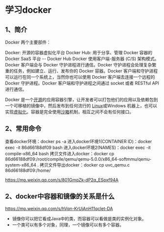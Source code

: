 # 学习docker

## 1、简介
Docker 两个主要部件：

Docker: 开源的容器虚拟化平台
Docker Hub: 用于分享、管理 Docker 容器的 Docker SaaS 平台 -- Docker Hub
Docker 使用客户端-服务器 (C/S) 架构模式。Docker 客户端会与 Docker 守护进程进行通信。Docker 守护进程会处理复杂繁重的任务，例如建立、运行、发布你的 Docker 容器。Docker 客户端和守护进程可以运行在同一个系统上，当然你也可以使用 Docker 客户端去连接一个远程的 Docker 守护进程。Docker 客户端和守护进程之间通过 socket 或者 RESTful API 进行通信。

Docker 是一个[开源](https://baike.baidu.com/item/开源/246339)的应用容器引擎，让开发者可以打包他们的应用以及依赖包到一个可移植的镜像中，然后发布到任何流行的 [Linux](https://baike.baidu.com/item/Linux)或Windows 机器上，也可以实现[虚拟化](https://baike.baidu.com/item/虚拟化/547949)。容器是完全使用[沙箱](https://baike.baidu.com/item/沙箱/393318)机制，相互之间不会有任何接口。

## 2、常用命令
查看docker环境：docker ps -a
进入docker环境1(CONTAINER ID)：docker exec -it 86d66188df09 bash
进入docker环境2(NAMES)：docker exec -it compile-x86_64 bash
拷贝文件进入docker：docker cp 86d66188df09:/root/compile/qemu/qemu-5.0.0/x86_64-softmmu/qemu-system-x86_64 .
拷贝文件导出docker：docker cp uvc_qemu.c 86d66188df09:/home/

https://mp.weixin.qq.com/s/801GmqZk-dP2q_ESpxf94A

## 2、docker中容器和镜像的关系是什么
https://mp.weixin.qq.com/s/hVqn-KrUjAnH11qclet-DA

- 镜像你可以把它看成Java中的类，而容器可以看做是类的实例化对象。
- 一个类可以有多个对象，同理，一个镜像可以有多个容器。





